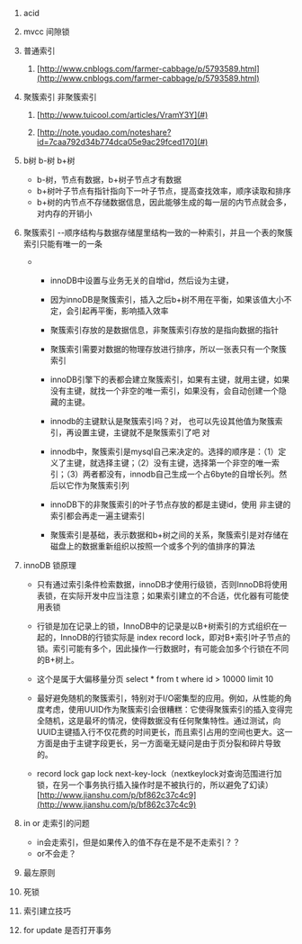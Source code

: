 1. acid

2. mvcc 间隙锁

3. 普通索引  
   1. [http://www.cnblogs.com/farmer-cabbage/p/5793589.html](http://www.cnblogs.com/farmer-cabbage/p/5793589.html)

4. 聚簇索引 非聚簇索引  
   1. [http://www.tuicool.com/articles/VramY3Y](#)

   1. [http://note.youdao.com/noteshare?id=7caa792d34b774dca05e9ac29fced170](#)

5. b树 b-树 b+树

   * b-树，节点有数据，b+树子节点才有数据
   * b+树叶子节点有指针指向下一叶子节点，提高查找效率，顺序读取和排序
   * b+树的内节点不存储数据信息，因此能够生成的每一层的内节点就会多，对内存的开销小

6. 聚簇索引 --顺序结构与数据存储屋里结构一致的一种索引，并且一个表的聚簇索引只能有唯一的一条

   * * innoDB中设置与业务无关的自增id，然后设为主键，

     * 因为innoDB是聚簇索引，插入之后b+树不用在平衡，如果该值大小不定，会引起再平衡，影响插入效率

     * 聚簇索引存放的是数据信息，非聚簇索引存放的是指向数据的指针

     * 聚簇索引需要对数据的物理存放进行排序，所以一张表只有一个聚簇索引

     * innoDB引擎下的表都会建立聚簇索引，如果有主键，就用主键，如果没有主键，就找一个非空的唯一索引，如果没有，会自动创建一个隐藏的主键。

     * innodb的主键默认是聚簇索引吗？对， 也可以先设其他值为聚簇索引，再设置主键，主键就不是聚簇索引了吧 对

     * innodb中，聚簇索引是mysql自己来决定的。选择的顺序是：（1）定义了主键，就选择主键；（2）没有主键，选择第一个非空的唯一索引；（3）两者都没有，innodb自己生成一个占6byte的自增长列。然后以它作为聚簇索引列

     * innoDB下的非聚簇索引的叶子节点存放的都是主键id，使用 非主键的索引都会再走一遍主键索引

     * 聚簇索引是基础，表示数据和b+树之间的关系，聚簇索引是对存储在磁盘上的数据重新组织以按照一个或多个列的值排序的算法

7. innoDB 锁原理

   * 只有通过索引条件检索数据，innoDB才使用行级锁，否则InnoDB将使用表锁，在实际开发中应当注意；如果索引建立的不合适，优化器有可能使用表锁
   * 行锁是加在记录上的锁，InnoDB中的记录是以B+树索引的方式组织在一起的，InnoDB的行锁实际是 index record lock，即对B+索引叶子节点的锁。索引可能有多个，因此操作一行数据时，有可能会加多个行锁在不同的B+树上。

   * 这个是属于大偏移量分页 select \* from t where id &gt; 10000 limit 10

   * 最好避免随机的聚簇索引，特别对于I/O密集型的应用。例如，从性能的角度考虑，使用UUID作为聚簇索引会很糟糕：它使得聚簇索引的插入变得完全随机，这是最坏的情况，使得数据没有任何聚集特性。通过测试，向UUID主键插入行不仅花费的时间更长，而且索引占用的空间也更大。这一方面是由于主键字段更长，另一方面毫无疑问是由于页分裂和碎片导致的。

   * record lock gap lock next-key-lock（nextkeylock对查询范围进行加锁，在另一个事务执行插入操作时是不被执行的，所以避免了幻读）[http://www.jianshu.com/p/bf862c37c4c9](http://www.jianshu.com/p/bf862c37c4c9)

8. in or 走索引的问题

   * in会走索引，但是如果传入的值不存在是不是不走索引？？
   * or不会走？

9. 最左原则

10. 死锁

11. 索引建立技巧

12. for update 是否打开事务



